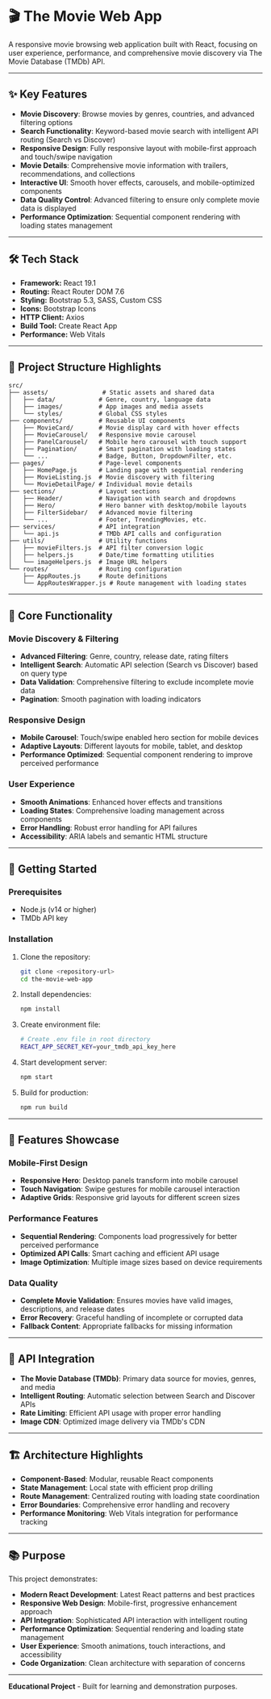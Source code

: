 # 🎬 The Movie Web App

A responsive movie browsing web application built with React, focusing on user experience, performance, and comprehensive movie discovery via The Movie Database (TMDb) API.

---

## ✨ Key Features
- **Movie Discovery**: Browse movies by genres, countries, and advanced filtering options
- **Search Functionality**: Keyword-based movie search with intelligent API routing (Search vs Discover)
- **Responsive Design**: Fully responsive layout with mobile-first approach and touch/swipe navigation
- **Movie Details**: Comprehensive movie information with trailers, recommendations, and collections
- **Interactive UI**: Smooth hover effects, carousels, and mobile-optimized components
- **Data Quality Control**: Advanced filtering to ensure only complete movie data is displayed
- **Performance Optimization**: Sequential component rendering with loading states management

---

## 🛠️ Tech Stack
- **Framework:** React 19.1
- **Routing:** React Router DOM 7.6
- **Styling:** Bootstrap 5.3, SASS, Custom CSS
- **Icons:** Bootstrap Icons
- **HTTP Client:** Axios
- **Build Tool:** Create React App
- **Performance:** Web Vitals

---

## 📁 Project Structure Highlights
```
src/
├── assets/               # Static assets and shared data
│   ├── data/            # Genre, country, language data
│   ├── images/          # App images and media assets
│   └── styles/          # Global CSS styles
├── components/          # Reusable UI components
│   ├── MovieCard/       # Movie display card with hover effects
│   ├── MovieCarousel/   # Responsive movie carousel
│   ├── PanelCarousel/   # Mobile hero carousel with touch support
│   ├── Pagination/      # Smart pagination with loading states
│   └── ...              # Badge, Button, DropdownFilter, etc.
├── pages/               # Page-level components
│   ├── HomePage.js      # Landing page with sequential rendering
│   ├── MovieListing.js  # Movie discovery with filtering
│   └── MovieDetailPage/ # Individual movie details
├── sections/            # Layout sections
│   ├── Header/          # Navigation with search and dropdowns
│   ├── Hero/            # Hero banner with desktop/mobile layouts
│   ├── FilterSidebar/   # Advanced movie filtering
│   └── ...              # Footer, TrendingMovies, etc.
├── services/            # API integration
│   └── api.js           # TMDb API calls and configuration
├── utils/               # Utility functions
│   ├── movieFilters.js  # API filter conversion logic
│   ├── helpers.js       # Date/time formatting utilities
│   └── imageHelpers.js  # Image URL helpers
└── routes/              # Routing configuration
    ├── AppRoutes.js     # Route definitions
    └── AppRoutesWrapper.js # Route management with loading states
```

---

## 🎯 Core Functionality

### Movie Discovery & Filtering
- **Advanced Filtering**: Genre, country, release date, rating filters
- **Intelligent Search**: Automatic API selection (Search vs Discover) based on query type
- **Data Validation**: Comprehensive filtering to exclude incomplete movie data
- **Pagination**: Smooth pagination with loading indicators

### Responsive Design
- **Mobile Carousel**: Touch/swipe enabled hero section for mobile devices
- **Adaptive Layouts**: Different layouts for mobile, tablet, and desktop
- **Performance Optimized**: Sequential component rendering to improve perceived performance

### User Experience
- **Smooth Animations**: Enhanced hover effects and transitions
- **Loading States**: Comprehensive loading management across components
- **Error Handling**: Robust error handling for API failures
- **Accessibility**: ARIA labels and semantic HTML structure

---

## 🚀 Getting Started

### Prerequisites
- Node.js (v14 or higher)
- TMDb API key

### Installation
1. Clone the repository:
   ```bash
   git clone <repository-url>
   cd the-movie-web-app
   ```

2. Install dependencies:
   ```bash
   npm install
   ```

3. Create environment file:
   ```bash
   # Create .env file in root directory
   REACT_APP_SECRET_KEY=your_tmdb_api_key_here
   ```

4. Start development server:
   ```bash
   npm start
   ```

5. Build for production:
   ```bash
   npm run build
   ```

---

## 🎨 Features Showcase

### Mobile-First Design
- **Responsive Hero**: Desktop panels transform into mobile carousel
- **Touch Navigation**: Swipe gestures for mobile carousel interaction
- **Adaptive Grids**: Responsive grid layouts for different screen sizes

### Performance Features
- **Sequential Rendering**: Components load progressively for better perceived performance
- **Optimized API Calls**: Smart caching and efficient API usage
- **Image Optimization**: Multiple image sizes based on device requirements

### Data Quality
- **Complete Movie Validation**: Ensures movies have valid images, descriptions, and release dates
- **Error Recovery**: Graceful handling of incomplete or corrupted data
- **Fallback Content**: Appropriate fallbacks for missing information

---

## 📡 API Integration
- **The Movie Database (TMDb)**: Primary data source for movies, genres, and media
- **Intelligent Routing**: Automatic selection between Search and Discover APIs
- **Rate Limiting**: Efficient API usage with proper error handling
- **Image CDN**: Optimized image delivery via TMDb's CDN

---

## 🏗️ Architecture Highlights
- **Component-Based**: Modular, reusable React components
- **State Management**: Local state with efficient prop drilling
- **Route Management**: Centralized routing with loading state coordination
- **Error Boundaries**: Comprehensive error handling and recovery
- **Performance Monitoring**: Web Vitals integration for performance tracking

---

## 📚 Purpose
This project demonstrates:
- **Modern React Development**: Latest React patterns and best practices
- **Responsive Web Design**: Mobile-first, progressive enhancement approach
- **API Integration**: Sophisticated API interaction with intelligent routing
- **Performance Optimization**: Sequential rendering and loading state management
- **User Experience**: Smooth animations, touch interactions, and accessibility
- **Code Organization**: Clean architecture with separation of concerns

---

**Educational Project** - Built for learning and demonstration purposes.
